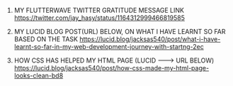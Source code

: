 1. MY FLUTTERWAVE TWITTER GRATITUDE MESSAGE LINK
https://twitter.com/jay_hasy/status/1164312999466819585

2. MY LUCID BLOG POST(URL) BELOW,  ON WHAT I HAVE LEARNT SO FAR BASED ON THE TASK
https://lucid.blog/jacksas540/post/what-i-have-learnt-so-far-in-my-web-development-journey-with-startng-2ec

3. HOW CSS HAS HELPED MY HTML PAGE (LUCID ---> URL BELOW)
https://lucid.blog/jacksas540/post/how-css-made-my-html-page-looks-clean-bd8
